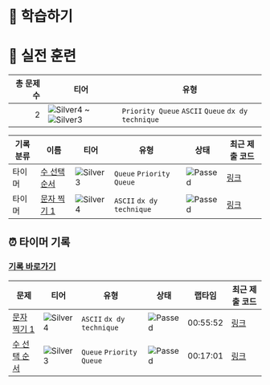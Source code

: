 # 📖 학습하기

# 🥇 실전 훈련
|총 문제 수|티어|유형|
|---:|---|---|
|2|![Silver4][s4] ~ ![Silver3][s3]|`Priority Queue` `ASCII` `Queue` `dx dy technique`|

|기록분류|이름|티어|유형|상태|최근 제출 코드|
|---|---|---|---|---|---|
|타이머|[수 선택 순서](https://www.codetree.ai/training-field/search/problems/number-selection-order)|![Silver3][s3]|`Queue` `Priority Queue`|![Passed][passed]|[링크](https://github.com/pushedrumex/codetree-TILs/blob/main/240725/%EC%88%98%20%EC%84%A0%ED%83%9D%20%EC%88%9C%EC%84%9C/number-selection-order.java)|
|타이머|[문자 찍기 1](https://www.codetree.ai/training-field/search/problems/char-make-1)|![Silver4][s4]|`ASCII` `dx dy technique`|![Passed][passed]|[링크](https://github.com/pushedrumex/codetree-TILs/blob/main/240725/%EB%AC%B8%EC%9E%90%20%EC%B0%8D%EA%B8%B0%201/char-make-1.java)|


## ⏰ 타이머 기록
### [기록 바로가기](https://www.codetree.ai/training-field/my-records/timer/8882)

|문제|티어|유형|상태|랩타임|최근 제출 코드|
|---|---|---|---|---|---|
[문자 찍기 1](https://www.codetree.ai/training-field/search/problems/char-make-1)|![Silver4][s4]|`ASCII` `dx dy technique`|![Passed][passed]|00:55:52|[링크](https://github.com/pushedrumex/codetree-TILs/blob/main/240725/%EB%AC%B8%EC%9E%90%20%EC%B0%8D%EA%B8%B0%201/char-make-1.java)|
[수 선택 순서](https://www.codetree.ai/training-field/search/problems/number-selection-order)|![Silver3][s3]|`Queue` `Priority Queue`|![Passed][passed]|00:17:01|[링크](https://github.com/pushedrumex/codetree-TILs/blob/main/240725/%EC%88%98%20%EC%84%A0%ED%83%9D%20%EC%88%9C%EC%84%9C/number-selection-order.java)|












[b5]: https://img.shields.io/badge/Bronze_5-%235D3E31.svg
[b4]: https://img.shields.io/badge/Bronze_4-%235D3E31.svg
[b3]: https://img.shields.io/badge/Bronze_3-%235D3E31.svg
[b2]: https://img.shields.io/badge/Bronze_2-%235D3E31.svg
[b1]: https://img.shields.io/badge/Bronze_1-%235D3E31.svg
[s5]: https://img.shields.io/badge/Silver_5-%23394960.svg
[s4]: https://img.shields.io/badge/Silver_4-%23394960.svg
[s3]: https://img.shields.io/badge/Silver_3-%23394960.svg
[s2]: https://img.shields.io/badge/Silver_2-%23394960.svg
[s1]: https://img.shields.io/badge/Silver_1-%23394960.svg
[g5]: https://img.shields.io/badge/Gold_5-%23FFC433.svg
[g4]: https://img.shields.io/badge/Gold_4-%23FFC433.svg
[g3]: https://img.shields.io/badge/Gold_3-%23FFC433.svg
[g2]: https://img.shields.io/badge/Gold_2-%23FFC433.svg
[g1]: https://img.shields.io/badge/Gold_1-%23FFC433.svg
[p5]: https://img.shields.io/badge/Platinum_5-%2376DDD8.svg
[p4]: https://img.shields.io/badge/Platinum_4-%2376DDD8.svg
[p3]: https://img.shields.io/badge/Platinum_3-%2376DDD8.svg
[p2]: https://img.shields.io/badge/Platinum_2-%2376DDD8.svg
[p1]: https://img.shields.io/badge/Platinum_1-%2376DDD8.svg
[passed]: https://img.shields.io/badge/Passed-%23009D27.svg
[failed]: https://img.shields.io/badge/Failed-%23D24D57.svg
[easy]: https://img.shields.io/badge/쉬움-%235cb85c.svg?for-the-badge
[medium]: https://img.shields.io/badge/보통-%23FFC433.svg?for-the-badge
[hard]: https://img.shields.io/badge/어려움-%23D24D57.svg?for-the-badge